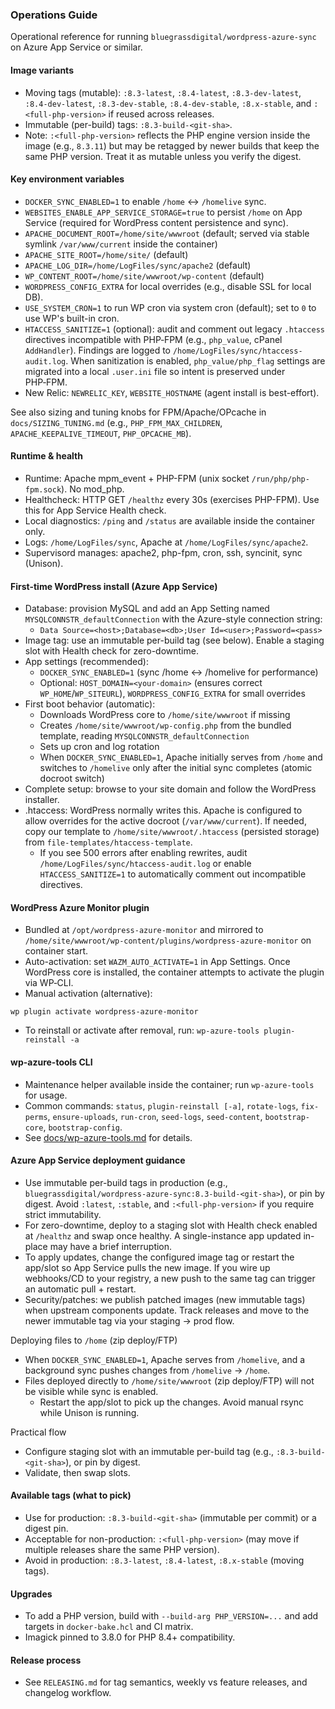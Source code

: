 ### Operations Guide

Operational reference for running `bluegrassdigital/wordpress-azure-sync` on Azure App Service or similar.

#### Image variants
- Moving tags (mutable): `:8.3-latest`, `:8.4-latest`, `:8.3-dev-latest`, `:8.4-dev-latest`, `:8.3-dev-stable`, `:8.4-dev-stable`, `:8.x-stable`, and `:<full-php-version>` if reused across releases.
- Immutable (per-build) tags: `:8.3-build-<git-sha>`.
- Note: `:<full-php-version>` reflects the PHP engine version inside the image (e.g., `8.3.11`) but may be retagged by newer builds that keep the same PHP version. Treat it as mutable unless you verify the digest.

#### Key environment variables
- `DOCKER_SYNC_ENABLED=1` to enable `/home` ↔ `/homelive` sync.
- `WEBSITES_ENABLE_APP_SERVICE_STORAGE=true` to persist `/home` on App Service (required for WordPress content persistence and sync).
- `APACHE_DOCUMENT_ROOT=/home/site/wwwroot` (default; served via stable symlink `/var/www/current` inside the container)
- `APACHE_SITE_ROOT=/home/site/` (default)
- `APACHE_LOG_DIR=/home/LogFiles/sync/apache2` (default)
- `WP_CONTENT_ROOT=/home/site/wwwroot/wp-content` (default)
- `WORDPRESS_CONFIG_EXTRA` for local overrides (e.g., disable SSL for local DB).
- `USE_SYSTEM_CRON=1` to run WP cron via system cron (default); set to `0` to use WP's built-in cron.
- `HTACCESS_SANITIZE=1` (optional): audit and comment out legacy `.htaccess` directives incompatible with PHP‑FPM (e.g., `php_value`, cPanel `AddHandler`). Findings are logged to `/home/LogFiles/sync/htaccess-audit.log`. When sanitization is enabled, `php_value/php_flag` settings are migrated into a local `.user.ini` file so intent is preserved under PHP‑FPM.
- New Relic: `NEWRELIC_KEY`, `WEBSITE_HOSTNAME` (agent install is best-effort).

See also sizing and tuning knobs for FPM/Apache/OPcache in `docs/SIZING_TUNING.md` (e.g., `PHP_FPM_MAX_CHILDREN`, `APACHE_KEEPALIVE_TIMEOUT`, `PHP_OPCACHE_MB`).

#### Runtime & health
- Runtime: Apache mpm_event + PHP-FPM (unix socket `/run/php/php-fpm.sock`). No mod_php.
- Healthcheck: HTTP GET `/healthz` every 30s (exercises PHP-FPM). Use this for App Service Health check.
- Local diagnostics: `/ping` and `/status` are available inside the container only.
- Logs: `/home/LogFiles/sync`, Apache at `/home/LogFiles/sync/apache2`.
- Supervisord manages: apache2, php-fpm, cron, ssh, syncinit, sync (Unison).

#### First-time WordPress install (Azure App Service)
- Database: provision MySQL and add an App Setting named `MYSQLCONNSTR_defaultConnection` with the Azure-style connection string:
  - `Data Source=<host>;Database=<db>;User Id=<user>;Password=<pass>`
- Image tag: use an immutable per-build tag (see below). Enable a staging slot with Health check for zero-downtime.
- App settings (recommended):
  - `DOCKER_SYNC_ENABLED=1` (sync /home ↔ /homelive for performance)
  - Optional: `HOST_DOMAIN=<your-domain>` (ensures correct `WP_HOME`/`WP_SITEURL`), `WORDPRESS_CONFIG_EXTRA` for small overrides
- First boot behavior (automatic):
  - Downloads WordPress core to `/home/site/wwwroot` if missing
  - Creates `/home/site/wwwroot/wp-config.php` from the bundled template, reading `MYSQLCONNSTR_defaultConnection`
  - Sets up cron and log rotation
  - When `DOCKER_SYNC_ENABLED=1`, Apache initially serves from `/home` and switches to `/homelive` only after the initial sync completes (atomic docroot switch)
- Complete setup: browse to your site domain and follow the WordPress installer.
- .htaccess: WordPress normally writes this. Apache is configured to allow overrides for the active docroot (`/var/www/current`). If needed, copy our template to `/home/site/wwwroot/.htaccess` (persisted storage) from `file-templates/htaccess-template`.
  - If you see 500 errors after enabling rewrites, audit `/home/LogFiles/sync/htaccess-audit.log` or enable `HTACCESS_SANITIZE=1` to automatically comment out incompatible directives.

#### WordPress Azure Monitor plugin
- Bundled at `/opt/wordpress-azure-monitor` and mirrored to `/home/site/wwwroot/wp-content/plugins/wordpress-azure-monitor` on container start.
- Auto-activation: set `WAZM_AUTO_ACTIVATE=1` in App Settings. Once WordPress core is installed, the container attempts to activate the plugin via WP‑CLI.
- Manual activation (alternative):
```
wp plugin activate wordpress-azure-monitor
```
- To reinstall or activate after removal, run: `wp-azure-tools plugin-reinstall -a`

#### wp-azure-tools CLI
- Maintenance helper available inside the container; run `wp-azure-tools` for usage.
- Common commands: `status`, `plugin-reinstall [-a]`, `rotate-logs`, `fix-perms`, `ensure-uploads`, `run-cron`, `seed-logs`, `seed-content`, `bootstrap-core`, `bootstrap-config`.
- See [docs/wp-azure-tools.md](docs/wp-azure-tools.md) for details.

#### Azure App Service deployment guidance
- Use immutable per-build tags in production (e.g., `bluegrassdigital/wordpress-azure-sync:8.3-build-<git-sha>`), or pin by digest. Avoid `:latest`, `:stable`, and `:<full-php-version>` if you require strict immutability.
- For zero-downtime, deploy to a staging slot with Health check enabled at `/healthz` and swap once healthy. A single-instance app updated in-place may have a brief interruption.
- To apply updates, change the configured image tag or restart the app/slot so App Service pulls the new image. If you wire up webhooks/CD to your registry, a new push to the same tag can trigger an automatic pull + restart.
- Security/patches: we publish patched images (new immutable tags) when upstream components update. Track releases and move to the newer immutable tag via your staging → prod flow.

Deploying files to `/home` (zip deploy/FTP)
- When `DOCKER_SYNC_ENABLED=1`, Apache serves from `/homelive`, and a background sync pushes changes from `/homelive` → `/home`.
- Files deployed directly to `/home/site/wwwroot` (zip deploy/FTP) will not be visible while sync is enabled.
  - Restart the app/slot to pick up the changes. Avoid manual rsync while Unison is running.

Practical flow
- Configure staging slot with an immutable per-build tag (e.g., `:8.3-build-<git-sha>`), or pin by digest.
- Validate, then swap slots.

#### Available tags (what to pick)
- Use for production: `:8.3-build-<git-sha>` (immutable per commit) or a digest pin.
- Acceptable for non-production: `:<full-php-version>` (may move if multiple releases share the same PHP version).
- Avoid in production: `:8.3-latest`, `:8.4-latest`, `:8.x-stable` (moving tags).

#### Upgrades
- To add a PHP version, build with `--build-arg PHP_VERSION=...` and add targets in `docker-bake.hcl` and CI matrix.
- Imagick pinned to 3.8.0 for PHP 8.4+ compatibility.


#### Release process
- See `RELEASING.md` for tag semantics, weekly vs feature releases, and changelog workflow.
